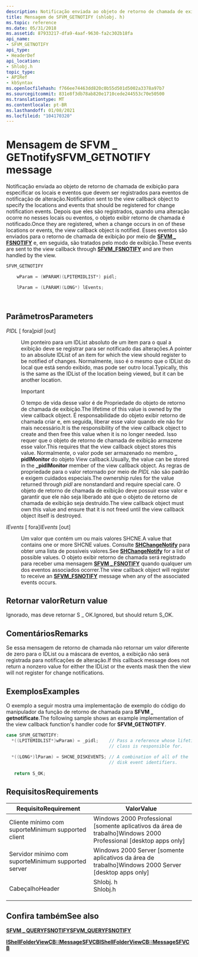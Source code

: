 ```yaml
---
description: Notificação enviada ao objeto de retorno de chamada de exibição para especificar os locais e eventos que devem ser registrados para eventos de notificação de alteração.
title: Mensagem de SFVM_GETNOTIFY (shlobj. h)
ms.topic: reference
ms.date: 05/31/2018
ms.assetid: 87933217-dfa9-4aaf-9630-fa2c302b18fa
api_name:
- SFVM_GETNOTIFY
api_type:
- HeaderDef
api_location:
- Shlobj.h
topic_type:
- APIRef
- kbSyntax
ms.openlocfilehash: f766ee74463dd820c0b55d501d5002a3378a97b7
ms.sourcegitcommit: 831e8f3db78ab820e1710cede244553c70e50500
ms.translationtype: MT
ms.contentlocale: pt-BR
ms.lasthandoff: 01/08/2021
ms.locfileid: "104170320"
---
```

# <a name="sfvm_getnotify-message"></a><span data-ttu-id="cae4f-103">Mensagem de SFVM \_ GETnotify</span><span class="sxs-lookup"><span data-stu-id="cae4f-103">SFVM\_GETNOTIFY message</span></span>

<span data-ttu-id="cae4f-104">Notificação enviada ao objeto de retorno de chamada de exibição para especificar os locais e eventos que devem ser registrados para eventos de notificação de alteração.</span><span class="sxs-lookup"><span data-stu-id="cae4f-104">Notification sent to the view callback object to specify the locations and events that should be registered for change notification events.</span></span> <span data-ttu-id="cae4f-105">Depois que eles são registrados, quando uma alteração ocorre no nesses locais ou eventos, o objeto exibir retorno de chamada é notificado.</span><span class="sxs-lookup"><span data-stu-id="cae4f-105">Once they are registered, when a change occurs in on of these locations or events, the view callback object is notified.</span></span> <span data-ttu-id="cae4f-106">Esses eventos são enviados para o retorno de chamada de exibição por meio de [**SFVM \_ FSNOTIFY**](sfvm-fsnotify.md) e, em seguida, são tratados pelo modo de exibição.</span><span class="sxs-lookup"><span data-stu-id="cae4f-106">These events are sent to the view callback through [**SFVM\_FSNOTIFY**](sfvm-fsnotify.md) and are then handled by the view.</span></span>


```C++
SFVM_GETNOTIFY 

    wParam = (WPARAM)(LPITEMIDLIST*) pidl;

    lParam = (LPARAM)(LONG*) lEvents;

            
```



## <a name="parameters"></a><span data-ttu-id="cae4f-107">Parâmetros</span><span class="sxs-lookup"><span data-stu-id="cae4f-107">Parameters</span></span>

<dl> <dt>

<span data-ttu-id="cae4f-108">*PIDL* \[ fora\]</span><span class="sxs-lookup"><span data-stu-id="cae4f-108">*pidl* \[out\]</span></span>
</dt> <dd>

<span data-ttu-id="cae4f-109">Um ponteiro para um IDList absoluto de um item para o qual a exibição deve se registrar para ser notificado das alterações.</span><span class="sxs-lookup"><span data-stu-id="cae4f-109">A pointer to an absolute IDList of an item for which the view should register to be notified of changes.</span></span> <span data-ttu-id="cae4f-110">Normalmente, isso é o mesmo que o IDList do local que está sendo exibido, mas pode ser outro local.</span><span class="sxs-lookup"><span data-stu-id="cae4f-110">Typically, this is the same as the IDList of the location being viewed, but it can be another location.</span></span>

> [!IMPORTANT]
> <span data-ttu-id="cae4f-111">O tempo de vida desse valor é de Propriedade do objeto de retorno de chamada de exibição.</span><span class="sxs-lookup"><span data-stu-id="cae4f-111">The lifetime of this value is owned by the view callback object.</span></span> <span data-ttu-id="cae4f-112">É responsabilidade do objeto exibir retorno de chamada criar e, em seguida, liberar esse valor quando ele não for mais necessário.</span><span class="sxs-lookup"><span data-stu-id="cae4f-112">It is the responsibility of the view callback object to create and then free this value when it is no longer needed.</span></span> <span data-ttu-id="cae4f-113">Isso requer que o objeto de retorno de chamada de exibição armazene esse valor.</span><span class="sxs-lookup"><span data-stu-id="cae4f-113">This requires that the view callback object stores this value.</span></span> <span data-ttu-id="cae4f-114">Normalmente, o valor pode ser armazenado no membro **\_ pidlMonitor** do objeto View callback.</span><span class="sxs-lookup"><span data-stu-id="cae4f-114">Usually, the value can be stored in the **\_pidlMonitor** member of the view callback object.</span></span> <span data-ttu-id="cae4f-115">As regras de propriedade para o valor retornado por meio de *PIDL* não são padrão e exigem cuidados especiais.</span><span class="sxs-lookup"><span data-stu-id="cae4f-115">The ownership rules for the value returned through *pidl* are nonstandard and require special care.</span></span> <span data-ttu-id="cae4f-116">O objeto de retorno de chamada de exibição deve possuir esse valor e garantir que ele não seja liberado até que o objeto de retorno de chamada de exibição seja destruído.</span><span class="sxs-lookup"><span data-stu-id="cae4f-116">The view callback object must own this value and ensure that it is not freed until the view callback object itself is destroyed.</span></span>

 

</dd> <dt>

<span data-ttu-id="cae4f-117">*lEvents* \[ fora\]</span><span class="sxs-lookup"><span data-stu-id="cae4f-117">*lEvents* \[out\]</span></span>
</dt> <dd>

<span data-ttu-id="cae4f-118">Um valor que contém um ou mais valores SHCNE.</span><span class="sxs-lookup"><span data-stu-id="cae4f-118">A value that contains one or more SHCNE values.</span></span> <span data-ttu-id="cae4f-119">Consulte [**SHChangeNotify**](/windows/desktop/api/shlobj_core/nf-shlobj_core-shchangenotify) para obter uma lista de possíveis valores.</span><span class="sxs-lookup"><span data-stu-id="cae4f-119">See [**SHChangeNotify**](/windows/desktop/api/shlobj_core/nf-shlobj_core-shchangenotify) for a list of possible values.</span></span> <span data-ttu-id="cae4f-120">O objeto exibir retorno de chamada será registrado para receber uma mensagem [**SFVM \_ FSNOTIFY**](sfvm-fsnotify.md) quando qualquer um dos eventos associados ocorrer.</span><span class="sxs-lookup"><span data-stu-id="cae4f-120">The view callback object will register to receive an [**SFVM\_FSNOTIFY**](sfvm-fsnotify.md) message when any of the associated events occurs.</span></span>

</dd> </dl>

## <a name="return-value"></a><span data-ttu-id="cae4f-121">Retornar valor</span><span class="sxs-lookup"><span data-stu-id="cae4f-121">Return value</span></span>

<span data-ttu-id="cae4f-122">Ignorado, mas deve retornar S \_ OK.</span><span class="sxs-lookup"><span data-stu-id="cae4f-122">Ignored, but should return S\_OK.</span></span>

## <a name="remarks"></a><span data-ttu-id="cae4f-123">Comentários</span><span class="sxs-lookup"><span data-stu-id="cae4f-123">Remarks</span></span>

<span data-ttu-id="cae4f-124">Se essa mensagem de retorno de chamada não retornar um valor diferente de zero para o IDList ou a máscara de eventos, a exibição não será registrada para notificações de alteração.</span><span class="sxs-lookup"><span data-stu-id="cae4f-124">If this callback message does not return a nonzero value for either the IDList or the events mask then the view will not register for change notifications.</span></span>

## <a name="examples"></a><span data-ttu-id="cae4f-125">Exemplos</span><span class="sxs-lookup"><span data-stu-id="cae4f-125">Examples</span></span>

<span data-ttu-id="cae4f-126">O exemplo a seguir mostra uma implementação de exemplo do código do manipulador da função de retorno de chamada para **SFVM \_ getnotificate**.</span><span class="sxs-lookup"><span data-stu-id="cae4f-126">The following sample shows an example implementation of the view callback function's handler code for **SFVM\_GETNOTIFY**.</span></span>


```C++
case SFVM_GETNOTIFY:
  *((LPITEMIDLIST*)wParam) = _pidl;    // Pass a reference whose lifetime this 
                                       // class is responsible for.
                                      
  *((LONG*)lParam) = SHCNE_DISKEVENTS; // A combination of all of the 
                                       // disk event identifiers.
                                       
   return S_OK;
```



## <a name="requirements"></a><span data-ttu-id="cae4f-127">Requisitos</span><span class="sxs-lookup"><span data-stu-id="cae4f-127">Requirements</span></span>



| <span data-ttu-id="cae4f-128">Requisito</span><span class="sxs-lookup"><span data-stu-id="cae4f-128">Requirement</span></span> | <span data-ttu-id="cae4f-129">Valor</span><span class="sxs-lookup"><span data-stu-id="cae4f-129">Value</span></span> |
|-------------------------------------|-------------------------------------------------------------------------------------|
| <span data-ttu-id="cae4f-130">Cliente mínimo com suporte</span><span class="sxs-lookup"><span data-stu-id="cae4f-130">Minimum supported client</span></span><br/> | <span data-ttu-id="cae4f-131">Windows 2000 Professional \[somente aplicativos da área de trabalho\]</span><span class="sxs-lookup"><span data-stu-id="cae4f-131">Windows 2000 Professional \[desktop apps only\]</span></span><br/>                          |
| <span data-ttu-id="cae4f-132">Servidor mínimo com suporte</span><span class="sxs-lookup"><span data-stu-id="cae4f-132">Minimum supported server</span></span><br/> | <span data-ttu-id="cae4f-133">Windows 2000 Server \[somente aplicativos da área de trabalho\]</span><span class="sxs-lookup"><span data-stu-id="cae4f-133">Windows 2000 Server \[desktop apps only\]</span></span><br/>                                |
| <span data-ttu-id="cae4f-134">Cabeçalho</span><span class="sxs-lookup"><span data-stu-id="cae4f-134">Header</span></span><br/>                   | <dl> <span data-ttu-id="cae4f-135"><dt>Shlobj. h</dt></span><span class="sxs-lookup"><span data-stu-id="cae4f-135"><dt>Shlobj.h</dt></span></span> </dl> |



## <a name="see-also"></a><span data-ttu-id="cae4f-136">Confira também</span><span class="sxs-lookup"><span data-stu-id="cae4f-136">See also</span></span>

<dl> <dt>

[<span data-ttu-id="cae4f-137">**SFVM \_ QUERYFSNOTIFY**</span><span class="sxs-lookup"><span data-stu-id="cae4f-137">**SFVM\_QUERYFSNOTIFY**</span></span>](sfvm-queryfsnotify.md)
</dt> <dt>

[<span data-ttu-id="cae4f-138">**IShellFolderViewCB::MessageSFVCB**</span><span class="sxs-lookup"><span data-stu-id="cae4f-138">**IShellFolderViewCB::MessageSFVCB**</span></span>](/windows/win32/api/shlobj_core/nf-shlobj_core-ishellfolderviewcb-messagesfvcb)
</dt> </dl>

 

 
